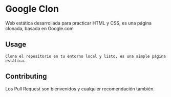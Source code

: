 # Google Clon

Web estática desarrollada para practicar HTML y CSS, es una página clonada, basada en Google.com

## Usage

```
Clona el repositorio en tu entorno local y listo, es una simple página
estática.

```

## Contributing
Los Pull Request son bienvenidos y cualquier recomendación también.
